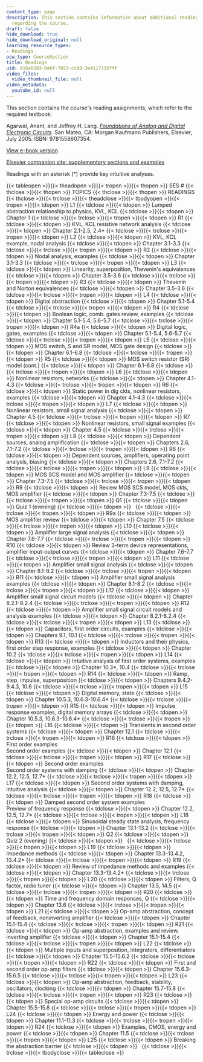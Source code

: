 ```yaml
---
content_type: page
description: This section contains information about additional reading materials
  regarding the course.
draft: false
hide_download: true
hide_download_original: null
learning_resource_types:
- Readings
ocw_type: CourseSection
title: Readings
uid: d16a0283-0e6f-7653-cc68-3e4117335fff
video_files:
  video_thumbnail_file: null
video_metadata:
  youtube_id: null
---
```

This section contains the course's reading assignments, which refer to the required textbook:

Agarwal, Anant, and Jeffrey H. Lang. [*Foundations of Analog and Digital Electronic Circuits*](https://neurophysics.ucsd.edu/courses/physics_120/Agarwal%20and%20Lang%20%282005%29%20Foundations%20of%20Analog%20and%20Digital.pdf). San Mateo, CA: Morgan Kaufmann Publishers, Elsevier, July 2005. ISBN: 9781558607354.

[View e-book version](http://store.elsevier.com/Foundations-of-Analog-and-Digital-Electronic-Circuits/Anant-Agarwal/isbn-9781558607354/)

[Elsevier companion site: supplementary sections and examples](http://www.elsevierdirect.com/companion.jsp?ISBN=9781558607354)

Readings with an asterisk (\*) provide key intuitive analyses.

{{< tableopen >}}{{< theadopen >}}{{< tropen >}}{{< thopen >}}
SES #
{{< thclose >}}{{< thopen >}}
TOPICS
{{< thclose >}}{{< thopen >}}
READINGS
{{< thclose >}}{{< trclose >}}{{< theadclose >}}{{< tbodyopen >}}{{< tropen >}}{{< tdopen >}}
L1
{{< tdclose >}}{{< tdopen >}}
Lumped abstraction relationship to physics, KVL, KCL
{{< tdclose >}}{{< tdopen >}}
Chapter 1
{{< tdclose >}}{{< trclose >}}{{< tropen >}}{{< tdopen >}}
R1
{{< tdclose >}}{{< tdopen >}}
KVL, KCL resistive network analysis
{{< tdclose >}}{{< tdopen >}}
Chapter 2.1-2.5, 2.4\*
{{< tdclose >}}{{< trclose >}}{{< tropen >}}{{< tdopen >}}
L2
{{< tdclose >}}{{< tdopen >}}
KVL, KCL example, nodal analysis
{{< tdclose >}}{{< tdopen >}}
Chapter 3.1-3.3
{{< tdclose >}}{{< trclose >}}{{< tropen >}}{{< tdopen >}}
R2
{{< tdclose >}}{{< tdopen >}}
Nodal analysis, examples
{{< tdclose >}}{{< tdopen >}}
Chapter 3.1-3.3
{{< tdclose >}}{{< trclose >}}{{< tropen >}}{{< tdopen >}}
L3
{{< tdclose >}}{{< tdopen >}}
Linearity, superposition, Thevenin's equivalences
{{< tdclose >}}{{< tdopen >}}
Chapter 3.5-3.6
{{< tdclose >}}{{< trclose >}}{{< tropen >}}{{< tdopen >}}
R3
{{< tdclose >}}{{< tdopen >}}
Thevenin and Norton equivalences
{{< tdclose >}}{{< tdopen >}}
Chapter 3.5-3.6
{{< tdclose >}}{{< trclose >}}{{< tropen >}}{{< tdopen >}}
L4
{{< tdclose >}}{{< tdopen >}}
Digital abstraction
{{< tdclose >}}{{< tdopen >}}
Chapter 5.1-5.4
{{< tdclose >}}{{< trclose >}}{{< tropen >}}{{< tdopen >}}
R4
{{< tdclose >}}{{< tdopen >}}
Boolean logic, comb. gates review, examples
{{< tdclose >}}{{< tdopen >}}
Chapter 5.1-5.4, 5.6-5.7
{{< tdclose >}}{{< trclose >}}{{< tropen >}}{{< tdopen >}}
R4a
{{< tdclose >}}{{< tdopen >}}
Digital logic, gates, examples
{{< tdclose >}}{{< tdopen >}}
Chapter 5.1-5.4, 5.6-5.7
{{< tdclose >}}{{< trclose >}}{{< tropen >}}{{< tdopen >}}
L5
{{< tdclose >}}{{< tdopen >}}
MOS switch, S and SR model, MOS gate design
{{< tdclose >}}{{< tdopen >}}
Chapter 6.1-6.8
{{< tdclose >}}{{< trclose >}}{{< tropen >}}{{< tdopen >}}
R5
{{< tdclose >}}{{< tdopen >}}
MOS switch resistor (SR) model (cont.)
{{< tdclose >}}{{< tdopen >}}
Chapter 6.1-6.8
{{< tdclose >}}{{< trclose >}}{{< tropen >}}{{< tdopen >}}
L6
{{< tdclose >}}{{< tdopen >}}
Nonlinear resistors, networks
{{< tdclose >}}{{< tdopen >}}
Chapter 4.1-4.3
{{< tdclose >}}{{< trclose >}}{{< tropen >}}{{< tdopen >}}
R6
{{< tdclose >}}{{< tdopen >}}
Static power in dig ckts, nonlinear resistors, examples
{{< tdclose >}}{{< tdopen >}}
Chapter 4.1-4.3
{{< tdclose >}}{{< trclose >}}{{< tropen >}}{{< tdopen >}}
L7
{{< tdclose >}}{{< tdopen >}}
Nonlinear resistors, small signal analysis
{{< tdclose >}}{{< tdopen >}}
Chapter 4.5
{{< tdclose >}}{{< trclose >}}{{< tropen >}}{{< tdopen >}}
R7
{{< tdclose >}}{{< tdopen >}}
Nonlinear resistors, small signal examples
{{< tdclose >}}{{< tdopen >}}
Chapter 4.5
{{< tdclose >}}{{< trclose >}}{{< tropen >}}{{< tdopen >}}
L8
{{< tdclose >}}{{< tdopen >}}
Dependent sources, analog amplification
{{< tdclose >}}{{< tdopen >}}
Chapters 2.6, 7.1-7.2
{{< tdclose >}}{{< trclose >}}{{< tropen >}}{{< tdopen >}}
R8
{{< tdclose >}}{{< tdopen >}}
Dependent sources, amplifiers, operating point analysis, biasing
{{< tdclose >}}{{< tdopen >}}
Chapters 2.6, 7.1-7.2
{{< tdclose >}}{{< trclose >}}{{< tropen >}}{{< tdopen >}}
L9
{{< tdclose >}}{{< tdopen >}}
MOS SCS model and MOS amplifier
{{< tdclose >}}{{< tdopen >}}
Chapter 7.3-7.5
{{< tdclose >}}{{< trclose >}}{{< tropen >}}{{< tdopen >}}
R9
{{< tdclose >}}{{< tdopen >}}
Review MOS SCS model, MOS ckts, MOS amplifier
{{< tdclose >}}{{< tdopen >}}
Chapter 7.3-7.5
{{< tdclose >}}{{< trclose >}}{{< tropen >}}{{< tdopen >}}
Q1
{{< tdclose >}}{{< tdopen >}}
Quiz 1 (evening)
{{< tdclose >}}{{< tdopen >}}
 
{{< tdclose >}}{{< trclose >}}{{< tropen >}}{{< tdopen >}}
R9a
{{< tdclose >}}{{< tdopen >}}
MOS amplifier review
{{< tdclose >}}{{< tdopen >}}
Chapter 7.5
{{< tdclose >}}{{< trclose >}}{{< tropen >}}{{< tdopen >}}
L10
{{< tdclose >}}{{< tdopen >}}
Amplifier large signal analysis
{{< tdclose >}}{{< tdopen >}}
Chapter 7.6-7.7
{{< tdclose >}}{{< trclose >}}{{< tropen >}}{{< tdopen >}}
R10
{{< tdclose >}}{{< tdopen >}}
Review 3-term device representations, amplifier input-output curves
{{< tdclose >}}{{< tdopen >}}
Chapter 7.6-7.7
{{< tdclose >}}{{< trclose >}}{{< tropen >}}{{< tdopen >}}
L11
{{< tdclose >}}{{< tdopen >}}
Amplifier small signal analysis
{{< tdclose >}}{{< tdopen >}}
Chapter 8.1-8.2
{{< tdclose >}}{{< trclose >}}{{< tropen >}}{{< tdopen >}}
R11
{{< tdclose >}}{{< tdopen >}}
Amplifier small signal analysis examples
{{< tdclose >}}{{< tdopen >}}
Chapter 8.1-8.2
{{< tdclose >}}{{< trclose >}}{{< tropen >}}{{< tdopen >}}
L12
{{< tdclose >}}{{< tdopen >}}
Amplifier small signal circuit models
{{< tdclose >}}{{< tdopen >}}
Chapter 8.2.1-8.2.4
{{< tdclose >}}{{< trclose >}}{{< tropen >}}{{< tdopen >}}
R12
{{< tdclose >}}{{< tdopen >}}
Amplifier small signal circuit models and analysis examples
{{< tdclose >}}{{< tdopen >}}
Chapter 8.2.1-8.2.4
{{< tdclose >}}{{< trclose >}}{{< tropen >}}{{< tdopen >}}
L13
{{< tdclose >}}{{< tdopen >}}
Capacitors, first order circuits, examples
{{< tdclose >}}{{< tdopen >}}
Chapters 9.1, 10.1
{{< tdclose >}}{{< trclose >}}{{< tropen >}}{{< tdopen >}}
R13
{{< tdclose >}}{{< tdopen >}}
Inductors and their physics, first order step response, examples
{{< tdclose >}}{{< tdopen >}}
Chapter 10.2
{{< tdclose >}}{{< trclose >}}{{< tropen >}}{{< tdopen >}}
L14
{{< tdclose >}}{{< tdopen >}}
Intuitive analysis of first order systems, examples
{{< tdclose >}}{{< tdopen >}}
Chapter 10.3\*, 10.4
{{< tdclose >}}{{< trclose >}}{{< tropen >}}{{< tdopen >}}
R14
{{< tdclose >}}{{< tdopen >}}
Ramp, step, impulse, superposition
{{< tdclose >}}{{< tdopen >}}
Chapters 9.4.2-9.4.3, 10.6
{{< tdclose >}}{{< trclose >}}{{< tropen >}}{{< tdopen >}}
L15
{{< tdclose >}}{{< tdopen >}}
Digital memory, state
{{< tdclose >}}{{< tdopen >}}
Chapter 10.5.3, 10.6.3-10.6.4\*
{{< tdclose >}}{{< trclose >}}{{< tropen >}}{{< tdopen >}}
R15
{{< tdclose >}}{{< tdopen >}}
Impulse response examples, digital memory arrays
{{< tdclose >}}{{< tdopen >}}
Chapter 10.5.3, 10.6.3-10.6.4\*
{{< tdclose >}}{{< trclose >}}{{< tropen >}}{{< tdopen >}}
L16
{{< tdclose >}}{{< tdopen >}}
Transients in second order systems
{{< tdclose >}}{{< tdopen >}}
Chapter 12.1
{{< tdclose >}}{{< trclose >}}{{< tropen >}}{{< tdopen >}}
R16
{{< tdclose >}}{{< tdopen >}}
First order examples  
Second order examples
{{< tdclose >}}{{< tdopen >}}
Chapter 12.1
{{< tdclose >}}{{< trclose >}}{{< tropen >}}{{< tdopen >}}
R17
{{< tdclose >}}{{< tdopen >}}
Second order examples  
Second order systems with damping
{{< tdclose >}}{{< tdopen >}}
Chapter 12.2, 12.5, 12.7\*
{{< tdclose >}}{{< trclose >}}{{< tropen >}}{{< tdopen >}}
L17
{{< tdclose >}}{{< tdopen >}}
Second order systems with damping, intuitive analysis
{{< tdclose >}}{{< tdopen >}}
Chapter 12.2, 12.5, 12.7\*
{{< tdclose >}}{{< trclose >}}{{< tropen >}}{{< tdopen >}}
R18
{{< tdclose >}}{{< tdopen >}}
Damped second order system examples  
Preview of frequency response
{{< tdclose >}}{{< tdopen >}}
Chapter 12.2, 12.5, 12.7\*
{{< tdclose >}}{{< trclose >}}{{< tropen >}}{{< tdopen >}}
L18
{{< tdclose >}}{{< tdopen >}}
Sinusoidal steady state analysis, frequency response
{{< tdclose >}}{{< tdopen >}}
Chapter 13.1-13.2
{{< tdclose >}}{{< trclose >}}{{< tropen >}}{{< tdopen >}}
Q2
{{< tdclose >}}{{< tdopen >}}
Quiz 2 (evening)
{{< tdclose >}}{{< tdopen >}}
 
{{< tdclose >}}{{< trclose >}}{{< tropen >}}{{< tdopen >}}
L19
{{< tdclose >}}{{< tdopen >}}
Impedance methods
{{< tdclose >}}{{< tdopen >}}
Chapter 13.3-13.4.2, 13.4.2\*
{{< tdclose >}}{{< trclose >}}{{< tropen >}}{{< tdopen >}}
R19
{{< tdclose >}}{{< tdopen >}}
Review of impedance methods and examples
{{< tdclose >}}{{< tdopen >}}
Chapter 13.3-13.4.2\*
{{< tdclose >}}{{< trclose >}}{{< tropen >}}{{< tdopen >}}
L20
{{< tdclose >}}{{< tdopen >}}
Filters, Q factor, radio tuner
{{< tdclose >}}{{< tdopen >}}
Chapter 13.5, 14.5
{{< tdclose >}}{{< trclose >}}{{< tropen >}}{{< tdopen >}}
R20
{{< tdclose >}}{{< tdopen >}}
Time and frequency domain responses, Q
{{< tdclose >}}{{< tdopen >}}
Chapter 13.6
{{< tdclose >}}{{< trclose >}}{{< tropen >}}{{< tdopen >}}
L21
{{< tdclose >}}{{< tdopen >}}
Op-amp abstraction, concept of feedback, noninverting amplifier
{{< tdclose >}}{{< tdopen >}}
Chapter 15.1-15.4
{{< tdclose >}}{{< trclose >}}{{< tropen >}}{{< tdopen >}}
R21
{{< tdclose >}}{{< tdopen >}}
Op-amp abstraction, examples and review, inverting amplifier
{{< tdclose >}}{{< tdopen >}}
Chapter 15.1-15.4
{{< tdclose >}}{{< trclose >}}{{< tropen >}}{{< tdopen >}}
L22
{{< tdclose >}}{{< tdopen >}}
Multiple inputs and superposition, integrators, differentiators
{{< tdclose >}}{{< tdopen >}}
Chapter 15.5-15.6.2
{{< tdclose >}}{{< trclose >}}{{< tropen >}}{{< tdopen >}}
R22
{{< tdclose >}}{{< tdopen >}}
First and second order op-amp filters
{{< tdclose >}}{{< tdopen >}}
Chapter 15.6.3-15.6.5
{{< tdclose >}}{{< trclose >}}{{< tropen >}}{{< tdopen >}}
L23
{{< tdclose >}}{{< tdopen >}}
Op-amp abstraction, feedback, stability, oscillators, clocking
{{< tdclose >}}{{< tdopen >}}
Chapter 15.7-15.8
{{< tdclose >}}{{< trclose >}}{{< tropen >}}{{< tdopen >}}
R23
{{< tdclose >}}{{< tdopen >}}
Special op-amp circuits
{{< tdclose >}}{{< tdopen >}}
Chapter 15.5-15.8
{{< tdclose >}}{{< trclose >}}{{< tropen >}}{{< tdopen >}}
L24
{{< tdclose >}}{{< tdopen >}}
Energy and power
{{< tdclose >}}{{< tdopen >}}
Chapter 11.1-11.3
{{< tdclose >}}{{< trclose >}}{{< tropen >}}{{< tdopen >}}
R24
{{< tdclose >}}{{< tdopen >}}
Examples, CMOS, energy and power
{{< tdclose >}}{{< tdopen >}}
Chapter 11.5
{{< tdclose >}}{{< trclose >}}{{< tropen >}}{{< tdopen >}}
L25
{{< tdclose >}}{{< tdopen >}}
Breaking the abstraction barrier
{{< tdclose >}}{{< tdopen >}}
 
{{< tdclose >}}{{< trclose >}}{{< tbodyclose >}}{{< tableclose >}}